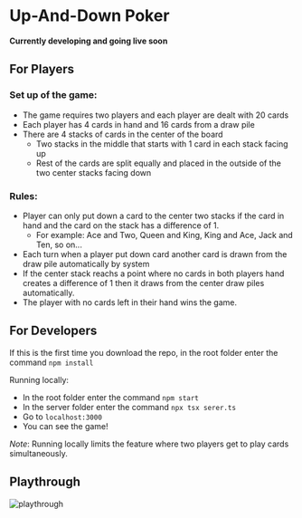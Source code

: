 # Up-And-Down Poker

**Currently developing and going live soon**

## For Players

### Set up of the game:
- The game requires two players and each player are dealt with 20 cards
- Each player has 4 cards in hand and 16 cards from a draw pile
- There are 4 stacks of cards in the center of the board
    - Two stacks in the middle that starts with 1 card in each stack facing up
    - Rest of the cards are split equally and placed in the outside of the two center stacks facing down


### Rules:
- Player can only put down a card to the center two stacks if the card in hand and the card on the stack has a difference of 1.
    - For example: Ace and Two, Queen and King, King and Ace, Jack and Ten, so on...
- Each turn when a player put down card another card is drawn from the draw pile automatically by system
- If the center stack reachs a point where no cards in both players hand creates a difference of 1 then it draws from the center draw piles automatically.
- The player with no cards left in their hand wins the game.

## For Developers

If this is the first time you download the repo, in the root folder enter the command `npm install`

Running locally:
- In the root folder enter the command `npm start`
- In the server folder enter the command `npx tsx serer.ts`
- Go to `localhost:3000`
- You can see the game!

*Note*: Running locally limits the feature where two players get to play cards simultaneously.

## Playthrough

![playthrough](Up-And-Down-Poker-Demo.gif)